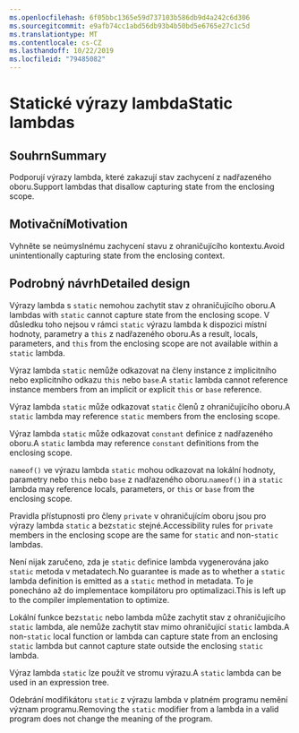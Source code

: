 ```yaml
---
ms.openlocfilehash: 6f05bbc1365e59d737103b586db9d4a242c6d306
ms.sourcegitcommit: e9afb74cc1abd56db93b4b50bd5e6765e27c1c5d
ms.translationtype: MT
ms.contentlocale: cs-CZ
ms.lasthandoff: 10/22/2019
ms.locfileid: "79485082"
---
```

# <a name="static-lambdas"></a><span data-ttu-id="560d8-101">Statické výrazy lambda</span><span class="sxs-lookup"><span data-stu-id="560d8-101">Static lambdas</span></span>

## <a name="summary"></a><span data-ttu-id="560d8-102">Souhrn</span><span class="sxs-lookup"><span data-stu-id="560d8-102">Summary</span></span>

<span data-ttu-id="560d8-103">Podporují výrazy lambda, které zakazují stav zachycení z nadřazeného oboru.</span><span class="sxs-lookup"><span data-stu-id="560d8-103">Support lambdas that disallow capturing state from the enclosing scope.</span></span>

## <a name="motivation"></a><span data-ttu-id="560d8-104">Motivační</span><span class="sxs-lookup"><span data-stu-id="560d8-104">Motivation</span></span>

<span data-ttu-id="560d8-105">Vyhněte se neúmyslnému zachycení stavu z ohraničujícího kontextu.</span><span class="sxs-lookup"><span data-stu-id="560d8-105">Avoid unintentionally capturing state from the enclosing context.</span></span>

## <a name="detailed-design"></a><span data-ttu-id="560d8-106">Podrobný návrh</span><span class="sxs-lookup"><span data-stu-id="560d8-106">Detailed design</span></span>

<span data-ttu-id="560d8-107">Výrazy lambda s `static` nemohou zachytit stav z ohraničujícího oboru.</span><span class="sxs-lookup"><span data-stu-id="560d8-107">A lambdas with `static` cannot capture state from the enclosing scope.</span></span>
<span data-ttu-id="560d8-108">V důsledku toho nejsou v rámci `static` výrazu lambda k dispozici místní hodnoty, parametry a `this` z nadřazeného oboru.</span><span class="sxs-lookup"><span data-stu-id="560d8-108">As a result, locals, parameters, and `this` from the enclosing scope are not available within a `static` lambda.</span></span>

<span data-ttu-id="560d8-109">Výraz lambda `static` nemůže odkazovat na členy instance z implicitního nebo explicitního odkazu `this` nebo `base`.</span><span class="sxs-lookup"><span data-stu-id="560d8-109">A `static` lambda cannot reference instance members from an implicit or explicit `this` or `base` reference.</span></span>

<span data-ttu-id="560d8-110">Výraz lambda `static` může odkazovat `static` členů z ohraničujícího oboru.</span><span class="sxs-lookup"><span data-stu-id="560d8-110">A `static` lambda may reference `static` members from the enclosing scope.</span></span>

<span data-ttu-id="560d8-111">Výraz lambda `static` může odkazovat `constant` definice z nadřazeného oboru.</span><span class="sxs-lookup"><span data-stu-id="560d8-111">A `static` lambda may reference `constant` definitions from the enclosing scope.</span></span>

<span data-ttu-id="560d8-112">`nameof()` ve výrazu lambda `static` mohou odkazovat na lokální hodnoty, parametry nebo `this` nebo `base` z nadřazeného oboru.</span><span class="sxs-lookup"><span data-stu-id="560d8-112">`nameof()` in a `static` lambda may reference locals, parameters, or `this` or `base` from the enclosing scope.</span></span>

<span data-ttu-id="560d8-113">Pravidla přístupnosti pro členy `private` v ohraničujícím oboru jsou pro výrazy lambda `static` a bez`static` stejné.</span><span class="sxs-lookup"><span data-stu-id="560d8-113">Accessibility rules for `private` members in the enclosing scope are the same for `static` and non-`static` lambdas.</span></span>

<span data-ttu-id="560d8-114">Není nijak zaručeno, zda je `static` definice lambda vygenerována jako `static` metoda v metadatech.</span><span class="sxs-lookup"><span data-stu-id="560d8-114">No guarantee is made as to whether a `static` lambda definition is emitted as a `static` method in metadata.</span></span> <span data-ttu-id="560d8-115">To je ponecháno až do implementace kompilátoru pro optimalizaci.</span><span class="sxs-lookup"><span data-stu-id="560d8-115">This is left up to the compiler implementation to optimize.</span></span>

<span data-ttu-id="560d8-116">Lokální funkce bez`static` nebo lambda může zachytit stav z ohraničujícího `static` lambda, ale nemůže zachytit stav mimo ohraničující `static` lambda.</span><span class="sxs-lookup"><span data-stu-id="560d8-116">A non-`static` local function or lambda can capture state from an enclosing `static` lambda but cannot capture state outside the enclosing `static` lambda.</span></span>

<span data-ttu-id="560d8-117">Výraz lambda `static` lze použít ve stromu výrazu.</span><span class="sxs-lookup"><span data-stu-id="560d8-117">A `static` lambda can be used in an expression tree.</span></span>

<span data-ttu-id="560d8-118">Odebrání modifikátoru `static` z výrazu lambda v platném programu nemění význam programu.</span><span class="sxs-lookup"><span data-stu-id="560d8-118">Removing the `static` modifier from a lambda in a valid program does not change the meaning of the program.</span></span>
